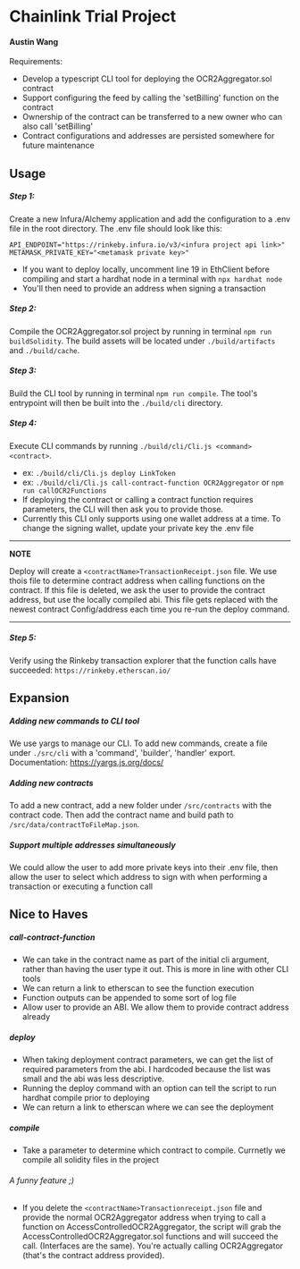 # Chainlink Trial Project
#### Austin Wang

Requirements: 
- Develop a typescript CLI tool for deploying the OCR2Aggregator.sol contract
- Support configuring the feed by calling the 'setBilling' function on the contract
- Ownership of the contract can be transferred to a new owner who can also call 'setBilling'
- Contract configurations and addresses are persisted somewhere for future maintenance

## Usage
##### Step 1: 
Create a new Infura/Alchemy application and add the configuration to a .env file in the root directory.
The .env file should look like this:
```
API_ENDPOINT="https://rinkeby.infura.io/v3/<infura project api link>"
METAMASK_PRIVATE_KEY="<metamask private key>"
```
- If you want to deploy locally, uncomment line 19 in EthClient before compiling and start a hardhat node in a terminal with `npx hardhat node`
- You'll then need to provide an address when signing a transaction


##### Step 2:
Compile the OCR2Aggregator.sol project by running in terminal `npm run buildSolidity`.
The build assets will be located under `./build/artifacts` and `./build/cache`.



##### Step 3:
Build the CLI tool by running in terminal `npm run compile`.
The tool's entrypoint will then be built into the `./build/cli` directory.



##### Step 4:
Execute CLI commands by running `./build/cli/Cli.js <command> <contract>`.
 - ex: `./build/cli/Cli.js deploy LinkToken`
 - ex: `./build/cli/Cli.js call-contract-function OCR2Aggregator` or `npm run callOCR2Functions`
 - If deploying the contract or calling a contract function requires parameters, the CLI will then ask you to provide those.
 - Currently this CLI only supports using one wallet address at a time. To change the signing wallet, update your private key the .env file
 ---
**NOTE**

Deploy will create a `<contractName>TransactionReceipt.json` file. We use thois file to determine contract address when calling functions on the contract. If this file is deleted, we ask the user to provide the contract address, but use the locally compiled abi. 
This file gets replaced with the newest contract Config/address each time you re-run the deploy command.


---


##### Step 5:
Verify using the Rinkeby transaction explorer that the function calls have succeeded: `https://rinkeby.etherscan.io/`

## Expansion
##### Adding new commands to CLI tool
We use yargs to manage our CLI. To add new commands, create a file under `./src/cli` with a 'command', 'builder', 'handler' export.
Documentation: https://yargs.js.org/docs/

##### Adding new contracts
To add a new contract, add a new folder under `/src/contracts` with the contract code. 
Then add the contract name and build path to `/src/data/contractToFileMap.json`. 

##### Support multiple addresses simultaneously
We could allow the user to add more private keys into their .env file, then allow the user to select which address to sign with when performing a transaction or executing a function call


## Nice to Haves
##### call-contract-function
- We can take in the contract name as part of the initial cli argument, rather than having the user type it out. This is more in line with other CLI tools
- We can return a link to etherscan to see the function execution
- Function outputs can be appended to some sort of log file
- Allow user to provide an ABI. We allow them to provide contract address already


##### deploy
- When taking deployment contract parameters, we can get the list of required parameters from the abi. I hardcoded because the list was small and the abi was less descriptive.
- Running the deploy command with an option can tell the script to run hardhat compile prior to deploying
- We can return a link to etherscan where we can see the deployment


##### compile
- Take a parameter to determine which contract to compile. Currnetly we compile all solidity files in the project


###### A funny feature ;)
- If you delete the `<contractName>Transactionreceipt.json` file and provide the normal OCR2Aggregator address when trying to call a function on AccessControlledOCR2Aggregator, the script will grab the AccessControlledOCR2Aggregator.sol functions and will succeed the call. (Interfaces are the same). You're actually calling OCR2Aggregator (that's the contract address provided).
